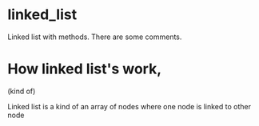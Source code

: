 # linked_list
Linked list with methods.
There are some comments.
<h1> How linked list's work,</h1><p>(kind of)</p>

<p> Linked list is a kind of an array of nodes where one node is linked to other node</p>
